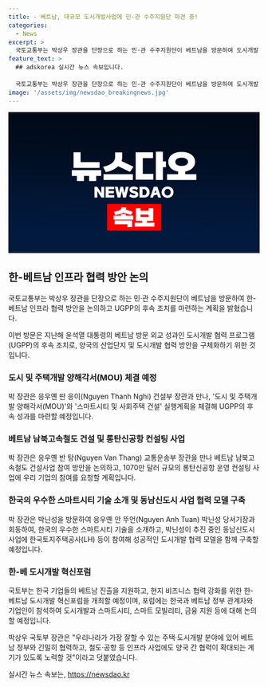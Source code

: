 ```yaml
---
title: - 베트남, 대규모 도시개발사업에 민·관 수주지원단 파견 중!
categories:
  - News
excerpt: >
  국토교통부는 박상우 장관을 단장으로 하는 민·관 수주지원단이 베트남을 방문하여 도시개발 및 인프라 협력을 논의할 예정이다. 방문은 지난해 윤석열 대통령의 베트남 방문 외교 성과를 이어 UGPP의 후속 성과를 위한 것으로, 도시개발 및 교통 인프라 등을 중심으로 양국간 협력 방안을 구체화할 예정이며, 한-베 도시개발 혁신포럼도 개최된다. UGPP를 통해 발굴된 동남신도시 사업에 관련하여 박 장관은 박닌성 당서기장과 협력 모델을 논의할 예정이다.
feature_text: >
  ## adskorea 실시간 뉴스 속보입니다.

  국토교통부는 박상우 장관을 단장으로 하는 민·관 수주지원단이 베트남을 방문하여 도시개발 및 인프라 협력을 논의할 예정이다. 방문은 지난해 윤석열 대통령의 베트남 방문 외교 성과를 이어 UGPP의 후속 성과를 위한 것으로, 도시개발 및 교통 인프라 등을 중심으로 양국간 협력 방안을 구체화할 예정이며, 한-베 도시개발 혁신포럼도 개최된다. UGPP를 통해 발굴된 동남신도시 사업에 관련하여 박 장관은 박닌성 당서기장과 협력 모델을 논의할 예정이다.
image: '/assets/img/newsdao_breakingnews.jpg'
---
```


<p><img src="/assets/img/newsdao_breakingnews.jpg" alt="adskorea 속보" /></p>

<h2 data-ke-size="size26">한-베트남 인프라 협력 방안 논의</h2>

<p>국토교통부는 박상우 장관을 단장으로 하는 민·관 수주지원단이 베트남을 방문하여 한-베트남 인프라 협력 방안을 논의하고 UGPP의 후속 조치를 마련하는 계획을 밝혔습니다.</p>

<p data-ke-size="size16">이번 방문은 지난해 윤석열 대통령의 베트남 방문 외교 성과인 도시개발 협력 프로그램(UGPP)의 후속 조치로, 양국의 산업단지 및 도시개발 협력 방안을 구체화하기 위한 것입니다.</p>

<h3>도시 및 주택개발 양해각서(MOU) 체결 예정</h3>

<p>박 장관은 응우옌 딴 응이(Nguyen Thanh Nghi) 건설부 장관과 만나, '도시 및 주택개발 양해각서(MOU)'와 '스마트시티 및 사회주택 건설' 실행계획을 체결해 UGPP의 후속 성과를 마련할 예정입니다.</p>

<h3>베트남 남북고속철도 건설 및 롱탄신공항 컨설팅 사업</h3>

<p>박 장관은 응우옌 반 탕(Nguyen Van Thang) 교통운송부 장관을 만나 베트남 남북고속철도 건설사업 참여 방안을 논의하고, 1070만 달러 규모의 롱탄신공항 운영 컨설팅 사업에 우리 기업의 참여를 요청할 계획입니다.</p>

<h3>한국의 우수한 스마트시티 기술 소개 및 동남신도시 사업 협력 모델 구축</h3>

<p>박 장관은 박닌성을 방문하여 응우옌 안 뚜언(Nguyen Anh Tuan) 박닌성 당서기장과 회동하여, 한국의 우수한 스마트시티 기술을 소개하고, 박닌성이 추진 중인 동남신도시 사업에 한국토지주택공사(LH) 등이 참여해 성공적인 도시개발 협력 모델을 함께 구축할 예정입니다.</p>

<h3>한-베 도시개발 혁신포럼</h3>

<p>국토부는 한국 기업들의 베트남 진출을 지원하고, 현지 비즈니스 협력 강화를 위한 한-베트남 도시개발 혁신포럼을 개최할 예정이며, 포럼에는 한국과 베트남 정부 관계자와 기업인이 참석하여 도시개발과 스마트시티, 스마트 모빌리티, 금융 지원 등에 대해 논의할 예정입니다.</p>

<p data-ke-size="size16">박상우 국토부 장관은 "우리나라가 가장 잘할 수 있는 주택·도시개발 분야에 있어 베트남 정부와 긴밀히 협력하고, 철도·공항 등 인프라 사업에도 양국 간 협력이 확대되는 계기가 있도록 노력할 것"이라고 덧붙였습니다.</p>
실시간 뉴스 속보는, <a href="https://newsdao.kr" rel="dofollow">https://newsdao.kr</a>


